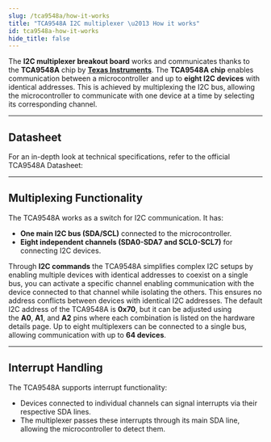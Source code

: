```yaml
---
slug: /tca9548a/how-it-works
title: "TCA9548A I2C multiplexer \u2013 How it works"
id: tca9548a-how-it-works
hide_title: false
---
```

The **I2C multiplexer breakout board** works and communicates thanks to the **TCA9548A** chip by [**Texas Instruments**](https://www.ti.com/product/TCA9548A?dcmp=dsproject&hqs=pf).
The **TCA9548A chip** enables communication between a microcontroller and up to **eight I2C devices** with identical addresses. This is achieved by multiplexing the I2C bus, allowing the microcontroller to communicate with one device at a time by selecting its corresponding channel.

<CenteredImage src="/img/tca9548a/chip.png" alt="TCA9548A chip on board" caption="TCA9548A chip on board" width="400px" />


---

## Datasheet

For an in-depth look at technical specifications, refer to the official TCA9548A  Datasheet:  

<QuickLink title="TCA9548A Datasheet" 
description="Detailed technical documentation for the TCA9548A chip" 
url="https://soldered.com/productdata/2022/03/Soldered_tca9548a_datasheet.pdf" /> 

---

## Multiplexing Functionality


The TCA9548A works as a switch for I2C communication. It has:

*   **One main I2C bus (SDA/SCL)** connected to the microcontroller.
*   **Eight independent channels (SDA0-SDA7 and SCL0-SCL7)** for connecting I2C devices.
    

Through **I2C commands** the TCA9548A simplifies complex I2C setups by enabling multiple devices with identical addresses to coexist on a single bus, you can activate a specific channel enabling communication with the device connected to that channel while isolating the others. This ensures no address conflicts between devices with identical I2C addresses.
The default I2C address of the TCA9548A is **0x70**, but it can be adjusted using the **A0**, **A1**, and **A2** pins where each combination is listed on the hardware details page. Up to eight multiplexers can be connected to a single bus, allowing communication with up to **64 devices**.

<CenteredImage src="/img/tca9548a/diagram.png" alt="Multiplexing diagram" caption="Multiplexing diagram" width="400px" />

---

## Interrupt Handling

The TCA9548A supports interrupt functionality:

*   Devices connected to individual channels can signal interrupts via their respective SDA lines.
*   The multiplexer passes these interrupts through its main SDA line, allowing the microcontroller to detect them.